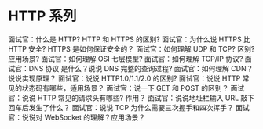 <!--
 * Author  rhys.zhao
 * Date  2023-01-24 09:48:49
 * LastEditors  rhys.zhao
 * LastEditTime  2023-03-29 15:59:48
 * Description
-->

# HTTP 系列

面试官：什么是 HTTP? HTTP 和 HTTPS 的区别?
面试官：为什么说 HTTPS 比 HTTP 安全? HTTPS 是如何保证安全的？
面试官：如何理解 UDP 和 TCP? 区别? 应用场景?
面试官：如何理解 OSI 七层模型?
面试官：如何理解 TCP/IP 协议?
面试官：DNS 协议 是什么？说说 DNS 完整的查询过程?
面试官：如何理解 CDN？说说实现原理？
面试官：说说 HTTP1.0/1.1/2.0 的区别?
面试官：说说 HTTP 常见的状态码有哪些，适用场景？
面试官：说一下 GET 和 POST 的区别？
面试官：说说 HTTP 常见的请求头有哪些? 作用？
面试官：说说地址栏输入 URL 敲下回车后发生了什么？
面试官：说说 TCP 为什么需要三次握手和四次挥手？
面试官：说说对 WebSocket 的理解？应用场景？
